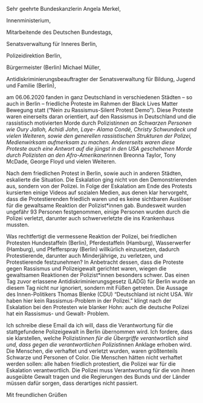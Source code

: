 Sehr geehrte Bundeskanzlerin Angela Merkel, 

Innenministerium,

Mitarbeitende des Deutschen Bundestags,

Senatsverwaltung für Inneres Berlin,

Polizeidirektion Berlin,

Bürgermeister (Berlin) Michael Müller,

Antidiskriminierungsbeauftragter der Senatsverwaltung für Bildung, Jugend und
Familie (Berlin),


am 06.06.2020 fanden in ganz Deutschland in verschiedenen Städten – so auch in
Berlin – friedliche Proteste im Rahmen der Black Lives Matter Bewegung statt
(“Nein zu Rassismus-Silent Protest Demo”). Diese Proteste waren einerseits daran
orientiert, auf den Rassismus in Deutschland und die rassistisch motivierten Morde
durch Polizist*innen an Schwarzen Personen wie Oury Jalloh, Achidi John, Laye-
Alama Condé, Christy Schwundeck und vielen Weiteren, sowie den generellen
rassistischen Strukturen der Polizei, Medienwirksam aufmerksam zu machen.
Andererseits waren diese Proteste auch eine Antwort auf die jüngst in den USA
geschehenen Morde durch Polizisten an den Afro-Amerikaner*innen Breonna Taylor,
Tony McDade, George Floyd und vielen Weiteren.

Nach dem friedlichen Protest in Berlin, sowie auch in anderen Städten, eskalierte die
Situation. Die Eskalation ging nicht von den Demonstrierenden aus, sondern von der
Polizei. In Folge der Eskalation am Ende des Protests kursierten einige Videos auf
sozialen Medien, aus denen klar hervorgeht, dass die Protestierenden friedlich waren
und es keine sichtbaren Auslöser für die gewaltsame Reaktion der Polizist*innen gab.
Bundesweit wurden ungefähr 93 Personen festgenommen, einige Personen wurden
durch die Polizei verletzt, darunter auch schwerverletzte die ins Krankenhaus
mussten.

Was rechtfertigt die vermessene Reaktion der Polizei, bei friedlichen Protesten
Hundestaffeln (Berlin), Pferdestaffeln (Hamburg), Wasserwerfer (Hamburg), und
Pfefferspray (Berlin) willkürlich einzusetzen, dadurch Protestierende, darunter auch
Minderjährige, zu verletzen, und Protestierende festzunehmen?
In Anbetracht dessen, dass die Proteste gegen Rassismus und Polizeigewalt gerichtet
waren, wiegen die gewaltsamen Reaktionen der Polizist*innen besonders schwer.
Das einen Tag zuvor erlassene Antidiskriminierungsgesetz (LADG) für Berlin wurde
an diesem Tag nicht nur ignoriert, sondern mit Füßen getreten. Die Aussage des
Innen-Politikers Thomas Blenke (CDU) “Deutschland ist nicht USA. Wir haben hier
kein Rassismus-Problem in der Polizei.” klingt nach der Eskalation bei den Protesten
wie blanker Hohn: auch die deutsche Polizei hat ein Rassismus- und Gewalt-
Problem.

Ich schreibe diese Email da ich will, dass die Verantwortung für die stattgefundene
Polizeigewalt in Berlin übernommen wird. Ich fordere, dass sie klarstellen, welche
Polizist*innen für die Übergriffe verantwortlich sind und, dass gegen die
verantwortlichen Polizist*innen Anklage erhoben wird. Die Menschen, die verhaftet
und verletzt wurden, waren größtenteils Schwarze und Personen of Color. Die
Menschen hätten nicht verhaftet werden sollen: alle haben friedlich protestiert, die
Polizei war für die Eskalation verantwortlich. Die Polizei muss Verantwortung für die
von ihnen ausgeübte Gewalt tragen und die Regierungen des Bunds und der Länder
müssen dafür sorgen, dass derartiges nicht passiert.

Mit freundlichen Grüßen
